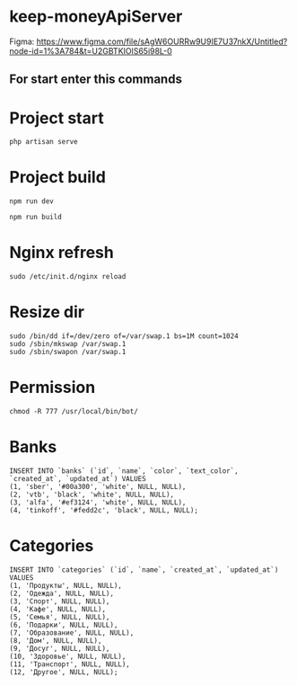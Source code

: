 # keep-moneyApiServer

Figma: https://www.figma.com/file/sAgW6OURRw9U9IE7U37nkX/Untitled?node-id=1%3A784&t=U2GBTKIOlS65i98L-0

## For start enter this commands

# Project start
```
php artisan serve
```
# Project build
```
npm run dev

npm run build
```
# Nginx refresh
```
sudo /etc/init.d/nginx reload
```
# Resize dir
```
sudo /bin/dd if=/dev/zero of=/var/swap.1 bs=1M count=1024
sudo /sbin/mkswap /var/swap.1
sudo /sbin/swapon /var/swap.1
```

# Permission
```
chmod -R 777 /usr/local/bin/bot/
```

# Banks
```
INSERT INTO `banks` (`id`, `name`, `color`, `text_color`, `created_at`, `updated_at`) VALUES
(1, 'sber', '#00a300', 'white', NULL, NULL),
(2, 'vtb', 'black', 'white', NULL, NULL),
(3, 'alfa', '#ef3124', 'white', NULL, NULL),
(4, 'tinkoff', '#fedd2c', 'black', NULL, NULL);
```

# Categories
```
INSERT INTO `categories` (`id`, `name`, `created_at`, `updated_at`) VALUES
(1, 'Продукты', NULL, NULL),
(2, 'Одежда', NULL, NULL),
(3, 'Спорт', NULL, NULL),
(4, 'Кафе', NULL, NULL),
(5, 'Семья', NULL, NULL),
(6, 'Подарки', NULL, NULL),
(7, 'Образование', NULL, NULL),
(8, 'Дом', NULL, NULL),
(9, 'Досуг', NULL, NULL),
(10, 'Здоровье', NULL, NULL),
(11, 'Транспорт', NULL, NULL),
(12, 'Другое', NULL, NULL);
```

